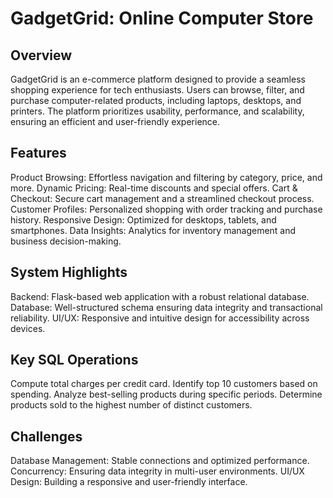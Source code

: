 # GadgetGrid: Online Computer Store

## Overview
GadgetGrid is an e-commerce platform designed to provide a seamless shopping experience for tech enthusiasts. Users can browse, filter, and purchase computer-related products, including laptops, desktops, and printers. The platform prioritizes usability, performance, and scalability, ensuring an efficient and user-friendly experience.

## Features
Product Browsing: Effortless navigation and filtering by category, price, and more.
Dynamic Pricing: Real-time discounts and special offers.
Cart & Checkout: Secure cart management and a streamlined checkout process.
Customer Profiles: Personalized shopping with order tracking and purchase history.
Responsive Design: Optimized for desktops, tablets, and smartphones.
Data Insights: Analytics for inventory management and business decision-making.

## System Highlights
Backend: Flask-based web application with a robust relational database.
Database: Well-structured schema ensuring data integrity and transactional reliability.
UI/UX: Responsive and intuitive design for accessibility across devices.

## Key SQL Operations
Compute total charges per credit card.
Identify top 10 customers based on spending.
Analyze best-selling products during specific periods.
Determine products sold to the highest number of distinct customers.

## Challenges
Database Management: Stable connections and optimized performance.
Concurrency: Ensuring data integrity in multi-user environments.
UI/UX Design: Building a responsive and user-friendly interface.
